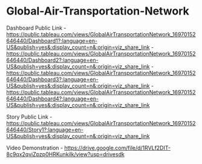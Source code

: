 # Global-Air-Transportation-Network

Dashboard Public Link - https://public.tableau.com/views/GlobalAirTransportationNetwork_16970152646440/Dashboard1?:language=en-US&publish=yes&:display_count=n&:origin=viz_share_link
                      - https://public.tableau.com/views/GlobalAirTransportationNetwork_16970152646440/Dashboard2?:language=en-US&publish=yes&:display_count=n&:origin=viz_share_link
                      - https://public.tableau.com/views/GlobalAirTransportationNetwork_16970152646440/Dashboard3?:language=en-US&publish=yes&:display_count=n&:origin=viz_share_link
                      - https://public.tableau.com/views/GlobalAirTransportationNetwork_16970152646440/Dashboard4?:language=en-US&publish=yes&:display_count=n&:origin=viz_share_link

Story Public Link - https://public.tableau.com/views/GlobalAirTransportationNetwork_16970152646440/Story1?:language=en-US&publish=yes&:display_count=n&:origin=viz_share_link

Video Demonstration - https://drive.google.com/file/d/1RVLf2DIT-8c9qx2qviZpzp0HRKunkilk/view?usp=drivesdk
